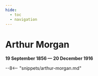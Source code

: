 ```yaml
---
hide:
  - toc
  - navigation 
---
```


# Arthur Morgan

**19 September 1856 — 20 December 1916**

--8<-- "snippets/arthur-morgan.md"
